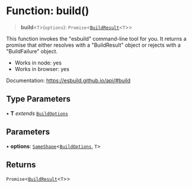# Function: build()

> **build**\<`T`\>(`options`): `Promise`\<[`BuildResult`](../interfaces/BuildResult.md)\<`T`\>\>

This function invokes the "esbuild" command-line tool for you. It returns a
promise that either resolves with a "BuildResult" object or rejects with a
"BuildFailure" object.

- Works in node: yes
- Works in browser: yes

Documentation: https://esbuild.github.io/api/#build

## Type Parameters

• **T** _extends_ [`BuildOptions`](../interfaces/BuildOptions.md)

## Parameters

• **options**: [`SameShape`](../type-aliases/SameShape.md)\<[`BuildOptions`](../interfaces/BuildOptions.md), `T`\>

## Returns

`Promise`\<[`BuildResult`](../interfaces/BuildResult.md)\<`T`\>\>
